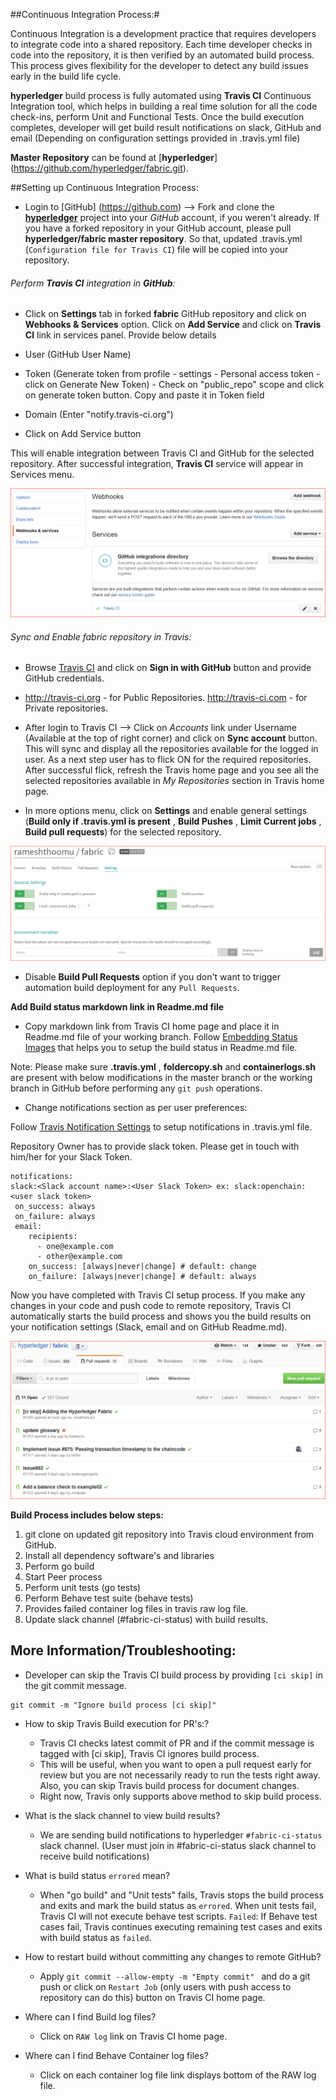 ##Continuous Integration Process:#

Continuous Integration is a development practice that requires developers to integrate code into a shared repository. Each time developer checks in code into the repository, it is then verified by an automated build process. This process gives flexibility for the developer to detect any build issues early in the build life cycle.

**hyperledger** build process is fully automated using **Travis CI** Continuous Integration tool, which helps in building a real time solution for all the code check-ins, perform Unit and Functional Tests. Once the build execution completes, developer will get build result notifications on slack, GitHub and email (Depending on configuration settings provided in .travis.yml file)

**Master Repository** can be found at [**hyperledger**] (https://github.com/hyperledger/fabric.git).

##Setting up Continuous Integration Process:

- Login to [GitHub] (https://github.com) --> Fork and clone the  [**hyperledger**](https://github.com/hyperledger/fabric.git) project into your *GitHub* account, if you weren't already. If you have a forked repository in your GitHub account, please pull **hyperledger/fabric master repository**. So that, updated .travis.yml (`Configuration file for Travis CI`) file will be copied into your repository.

###### Perform **Travis CI** integration in **GitHub**:

- Click on **Settings** tab in forked **fabric** GitHub repository and click on **Webhooks & Services** option. Click on **Add Service** and click on **Travis CI** link in services panel. Provide below details

- User (GitHub User Name)
- Token (Generate token from profile - settings - Personal access token - click on Generate New Token) - Check on "public_repo" scope and click on generate token button. Copy and paste it in Token field
- Domain (Enter "notify.travis-ci.org")

- Click on Add Service button

This will enable integration between Travis CI and GitHub for the selected repository. After successful integration, **Travis CI** service will appear in Services menu.

![Webhook_Travis](images/Travis_service.png)

###### Sync and Enable fabric repository in Travis:

- Browse [Travis CI](http://travis-ci.org) and click on **Sign in with GitHub** button and provide GitHub credentials.

- http://travis-ci.org - for Public Repositories. http://travis-ci.com - for Private repositories.

- After login to Travis CI --> Click on *Accounts* link under Username (Available at the top of right corner) and click on **Sync account** button. This will sync and display all the repositories available for the logged in user. As a next step user has to flick ON for the required repositories. After successful flick, refresh the Travis home page and you see all the selected repositories available in *My Repositories* section in Travis home page. 
 
- In more options menu, click on **Settings** and enable general settings (**Build only if .travis.yml is present** ,  **Build Pushes** ,  **Limit Current jobs**  , **Build pull requests**) for the selected repository. 

![Settings](images/Travis_Settings.png) 

- Disable **Build Pull Requests** option if you don't want to trigger automation build deployment for any `Pull Requests`.

**Add Build status markdown link in Readme.md file**

- Copy markdown link from Travis CI home page and place it in Readme.md file of your working branch. Follow [Embedding Status Images](https://docs.travis-ci.com/user/status-images) that helps you to setup the build status in Readme.md file.

Note: Please make sure **.travis.yml** , **foldercopy.sh** and **containerlogs.sh** are present with below modifications in the master branch or the working branch in GitHub before performing any ` git push ` operations.

- Change notifications section as per user preferences:

Follow [Travis Notification Settings](https://docs.travis-ci.com/user/notifications) to setup notifications in .travis.yml file.

Repository Owner has to provide slack token. Please get in touch with him/her for your Slack Token.

```
notifications:
slack:<Slack account name>:<User Slack Token> ex: slack:openchain:<user slack token>
 on_success: always
 on_failure: always
 email:
    recipients:
      - one@example.com
      - other@example.com
    on_success: [always|never|change] # default: change
    on_failure: [always|never|change] # default: always
```

Now you have completed with Travis CI setup process. If you make any changes in your code and push code to remote repository, Travis CI automatically starts the build process and shows you the build results on your notification settings (Slack, email and on GitHub Readme.md).

![Build Results](images/BuildStatus.png)

**Build Process includes below steps:**

1. git clone on updated git repository into Travis cloud environment from GitHub.
2. Install all dependency software's and libraries
3. Perform go build
4. Start Peer process
5. Perform unit tests (go tests)
6. Perform Behave test suite (behave tests)
7. Provides failed container log files in travis raw log file.
8. Update slack channel (#fabric-ci-status) with build results.

## More Information/Troubleshooting:

- Developer can skip the Travis CI build process by providing ` [ci skip] ` in the git commit message.
```
git commit -m "Ignore build process [ci skip]"

```
- How to skip Travis Build execution for PR's:?
  
  - Travis CI checks latest commit of PR and if the commit message is tagged with [ci skip], Travis CI ignores build process.
  - This will be useful, when you want to open a pull request early for review but you are not necessarily ready to run the tests right away. Also, you can skip Travis build process for document changes.
  - Right now, Travis only supports above method to skip build process.

- What is the slack channel to view build results?
  - We are sending build notifications to hyperledger `#fabric-ci-status` slack channel. (User must join in #fabric-ci-status slack channel to receive build notifications)
  
- What is build status `errored` mean?
  - When "go build" and "Unit tests" fails, Travis stops the build process and exits and mark the build status as `errored`. When unit tests fail, Travis CI will not execute behave test scripts. `Failed`: If Behave test cases fail, Travis continues executing remaining test cases and exits with build status as `failed`.
  
- How to restart build without committing any changes to remote GitHub?

  - Apply `git commit --allow-empty -m "Empty commit" ` and do a git push or click on `Restart Job` (only users with push access to repository can do this) button on Travis CI home page.

- Where can I find Build log files?
  - Click on `RAW log` link on Travis CI home page.

- Where can I find Behave Container log files?
  - Click on each container log file link displays bottom of the RAW log file.
